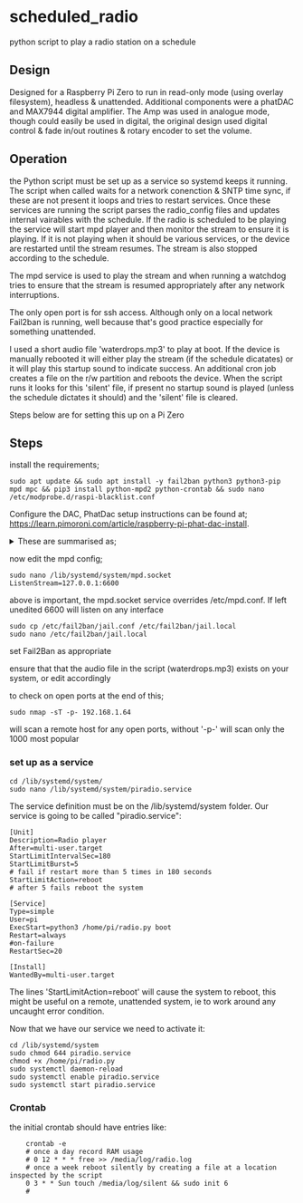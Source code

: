 # scheduled_radio
python script to play a radio station on a schedule

## Design 
Designed for a Raspberry Pi Zero to run in read-only mode (using overlay filesystem), headless & unattended. Additional components were a phatDAC and MAX7944 digital amplifier. The Amp was used in analogue mode, though could easily be used in digital, the original design used digital control & fade in/out routines & rotary encoder to set the volume.

## Operation
the Python script must be set up as a service so systemd keeps it running. The script when called waits for a network conenction & SNTP time sync, if these are not present it loops and tries to restart services. Once these services are running the script parses the radio_config files and updates internal vairables with the schedule. If the radio is scheduled to be playing the service will start mpd player and then monitor the stream to ensure it is playing. If it is not playing when it should be various services, or the device are restarted until the stream resumes. The stream is also stopped according to the schedule. 

The mpd service is used to play the stream and when running a watchdog tries to ensure that the stream is resumed appropriately after any network interruptions.

The only open port is for ssh access. Although only on a local network Fail2ban is running, well because that's good practice especially for something unattended.

I used a short audio file 'waterdrops.mp3' to play at boot. If the device is manually rebooted it will either play the stream (if the schedule dicatates) or it will play this startup sound to indicate success. An additional cron job creates a file on the r/w partition and reboots the device. When the script runs it looks for this 'silent' file, if present no startup sound is played (unless the schedule dictates it should) and the 'silent' file is cleared.

Steps below are for setting this up on a Pi Zero

## Steps
install the requirements;
```
sudo apt update && sudo apt install -y fail2ban python3 python3-pip mpd mpc && pip3 install python-mpd2 python-crontab && sudo nano /etc/modprobe.d/raspi-blacklist.conf
```
Configure the DAC, PhatDac setup instructions can be found at; https://learn.pimoroni.com/article/raspberry-pi-phat-dac-install. 
<details>
  <summary>These are summarised as;</summary>
  
  ```
  sudo nano /etc/modules
  ```
  changing:
  
  ```
  blacklist i2c-bcm2708
  blacklist snd-soc-pcm512x
  blacklist snd-soc-wm8804
  ```
  To:
  
  ```	
  # blacklist i2c-bcm2708
  # blacklist snd-soc-pcm512x
  # blacklist snd-soc-wm8804
  ```
  then:
  
  ```
  sudo nano /etc/modules
  ```
  Remove the default sound driver, so change the line:
  
  ```
  snd_bcm2835
  ```
  to:

  ```
  # snd_bcm2835
  ```
  then

  ```
  sudo nano /etc/asound.conf
  ```
  enter;

  ```
  pcm.!default  {
	 type hw card 0
	}
	ctl.!default {
	 type hw card 0
	}
  ```

  edit /boot/config.txt;

  ```
  sudo nano /boot/config.txt
  ```
  and add the line:
  
  ```
  dtoverlay=hifiberry-dac
  ```
  While you have that file open, check for the following entry, and if it exists, comment it out:
  
  ```
  # dtparam=audio=on
  ```
  Reboot;
  
  ```
  sudo init 6
  ```
  
</details>

now edit the mpd config;
```
sudo nano /lib/systemd/system/mpd.socket
ListenStream=127.0.0.1:6600
```
above is important, the mpd.socket service overrides /etc/mpd.conf. If left unedited 6600 will listen on any interface

```
sudo cp /etc/fail2ban/jail.conf /etc/fail2ban/jail.local
sudo nano /etc/fail2ban/jail.local
```
set Fail2Ban as appropriate

ensure that that the audio file in the script (waterdrops.mp3) exists on your system, or edit accordingly

to check on open ports at the end of this;
```
sudo nmap -sT -p- 192.168.1.64
```
will scan a remote host for any open ports, without '-p-' will scan only the 1000 most popular

### set up as a service
```
cd /lib/systemd/system/
sudo nano /lib/systemd/system/piradio.service
```

The service definition must be on the /lib/systemd/system folder. Our service is going to be called "piradio.service":

```
[Unit]
Description=Radio player
After=multi-user.target
StartLimitIntervalSec=180
StartLimitBurst=5
# fail if restart more than 5 times in 180 seconds
StartLimitAction=reboot
# after 5 fails reboot the system

[Service]
Type=simple
User=pi
ExecStart=python3 /home/pi/radio.py boot
Restart=always
#on-failure
RestartSec=20

[Install]
WantedBy=multi-user.target
```

The lines 'StartLimitAction=reboot' will cause the system to reboot, this might be useful on a remote, unattended system, ie to work around any uncaught error condition.

Now that we have our service we need to activate it:

```
cd /lib/systemd/system
sudo chmod 644 piradio.service
chmod +x /home/pi/radio.py
sudo systemctl daemon-reload
sudo systemctl enable piradio.service
sudo systemctl start piradio.service
```

### Crontab
the initial crontab should have entries like:
```
	crontab -e
	# once a day record RAM usage
	# 0 12 * * * free >> /media/log/radio.log
	# once a week reboot silently by creating a file at a location inspected by the script
	0 3 * * Sun touch /media/log/silent && sudo init 6
	# 
```
